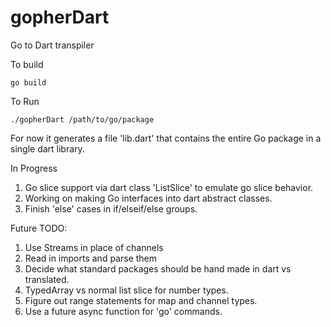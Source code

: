 # gopherDart
Go to Dart transpiler

To build
```
go build
```

To Run
```
./gopherDart /path/to/go/package
```

For now it generates a file 'lib.dart' that contains the entire Go package in a single dart library.

In Progress

  1. Go slice support via dart class 'ListSlice' to emulate go slice behavior.
  2. Working on making Go interfaces into dart abstract classes.
  3. Finish 'else' cases in if/elseif/else groups.

Future TODO:

  1. Use Streams in place of channels
  2. Read in imports and parse them
  3. Decide what standard packages should be hand made in dart vs translated.
  4. TypedArray vs normal list slice for number types.
  5. Figure out range statements for map and channel types.
  6. Use a future async function for 'go' commands.
